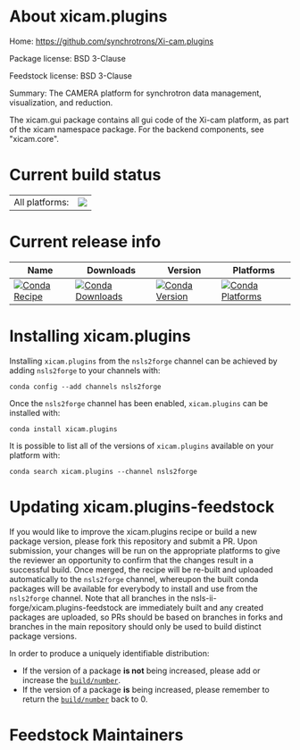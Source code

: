 About xicam.plugins
===================

Home: https://github.com/synchrotrons/Xi-cam.plugins

Package license: BSD 3-Clause

Feedstock license: BSD 3-Clause

Summary: The CAMERA platform for synchrotron data management, visualization, and reduction.

The xicam.gui package contains all gui code of the Xi-cam platform, as part of the xicam namespace package. For the backend components, see "xicam.core".


Current build status
====================


<table><tr><td>All platforms:</td>
    <td>
      <a href="https://dev.azure.com/nsls2forge/nsls2forge/_build/latest?definitionId=149&branchName=master">
        <img src="https://dev.azure.com/nsls2forge/nsls2forge/_apis/build/status/xicam.plugins-feedstock?branchName=master">
      </a>
    </td>
  </tr>
</table>

Current release info
====================

| Name | Downloads | Version | Platforms |
| --- | --- | --- | --- |
| [![Conda Recipe](https://img.shields.io/badge/recipe-xicam.plugins-green.svg)](https://anaconda.org/nsls2forge/xicam.plugins) | [![Conda Downloads](https://img.shields.io/conda/dn/nsls2forge/xicam.plugins.svg)](https://anaconda.org/nsls2forge/xicam.plugins) | [![Conda Version](https://img.shields.io/conda/vn/nsls2forge/xicam.plugins.svg)](https://anaconda.org/nsls2forge/xicam.plugins) | [![Conda Platforms](https://img.shields.io/conda/pn/nsls2forge/xicam.plugins.svg)](https://anaconda.org/nsls2forge/xicam.plugins) |

Installing xicam.plugins
========================

Installing `xicam.plugins` from the `nsls2forge` channel can be achieved by adding `nsls2forge` to your channels with:

```
conda config --add channels nsls2forge
```

Once the `nsls2forge` channel has been enabled, `xicam.plugins` can be installed with:

```
conda install xicam.plugins
```

It is possible to list all of the versions of `xicam.plugins` available on your platform with:

```
conda search xicam.plugins --channel nsls2forge
```




Updating xicam.plugins-feedstock
================================

If you would like to improve the xicam.plugins recipe or build a new
package version, please fork this repository and submit a PR. Upon submission,
your changes will be run on the appropriate platforms to give the reviewer an
opportunity to confirm that the changes result in a successful build. Once
merged, the recipe will be re-built and uploaded automatically to the
`nsls2forge` channel, whereupon the built conda packages will be available for
everybody to install and use from the `nsls2forge` channel.
Note that all branches in the nsls-ii-forge/xicam.plugins-feedstock are
immediately built and any created packages are uploaded, so PRs should be based
on branches in forks and branches in the main repository should only be used to
build distinct package versions.

In order to produce a uniquely identifiable distribution:
 * If the version of a package **is not** being increased, please add or increase
   the [``build/number``](https://conda.io/docs/user-guide/tasks/build-packages/define-metadata.html#build-number-and-string).
 * If the version of a package **is** being increased, please remember to return
   the [``build/number``](https://conda.io/docs/user-guide/tasks/build-packages/define-metadata.html#build-number-and-string)
   back to 0.

Feedstock Maintainers
=====================


